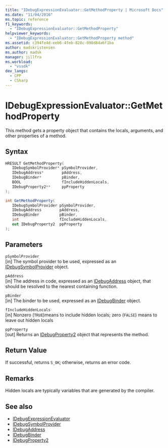 ```yaml
---
title: "IDebugExpressionEvaluator::GetMethodProperty | Microsoft Docs"
ms.date: "11/04/2016"
ms.topic: reference
f1_keywords:
  - "IDebugExpressionEvaluator::GetMethodProperty"
helpviewer_keywords:
  - "IDebugExpressionEvaluator::GetMethodProperty method"
ms.assetid: c394fe4d-eeb6-4feb-828c-098d84a6f1ba
author: madskristensen
ms.author: madsk
manager: jillfra
ms.workload:
  - "vssdk"
dev_langs:
  - CPP
  - CSharp
---
```

# IDebugExpressionEvaluator::GetMethodProperty
This method gets a property object that contains the locals, arguments, and other properties of a method.

## Syntax

```cpp
HRESULT GetMethodProperty( 
   IDebugSymbolProvider* pSymbolProvider,
   IDebugAddress*        pAddress,
   IDebugBinder*         pBinder,
   BOOL                  fIncludeHiddenLocals,
   IDebugProperty2**     ppProperty
);
```

```csharp
int GetMethodProperty(
   IDebugSymbolProvider pSymbolProvider,
   IDebugAddress        pAddress,
   IDebugBinder         pBinder,
   int                  fIncludeHiddenLocals,
   out IDebugProperty2  ppProperty
);
```

## Parameters
`pSymbolProvider`\
[in] The symbol provider to be used, expressed as an [IDebugSymbolProvider](../../../extensibility/debugger/reference/idebugsymbolprovider.md) object.

`pAddress`\
[in] The address in code, expressed as an [IDebugAddress](../../../extensibility/debugger/reference/idebugaddress.md) object, that should be resolved to the nearest containing function.

`pBinder`\
[in] The binder to be used, expressed as an [IDebugBinder](../../../extensibility/debugger/reference/idebugbinder.md) object.

`fIncludeHiddenLocals`\
[in] Nonzero (`TRUE`)means to include hidden locals; zero (`FALSE`) means to leave out hidden locals

`ppProperty`\
[out] Returns an [IDebugProperty2](../../../extensibility/debugger/reference/idebugproperty2.md) object that represents the method.

## Return Value
 If successful, returns `S_OK`; otherwise, returns an error code.

## Remarks
 Hidden locals are typically variables that are generated by the compiler.

## See also
- [IDebugExpressionEvaluator](../../../extensibility/debugger/reference/idebugexpressionevaluator.md)
- [IDebugSymbolProvider](../../../extensibility/debugger/reference/idebugsymbolprovider.md)
- [IDebugAddress](../../../extensibility/debugger/reference/idebugaddress.md)
- [IDebugBinder](../../../extensibility/debugger/reference/idebugbinder.md)
- [IDebugProperty2](../../../extensibility/debugger/reference/idebugproperty2.md)